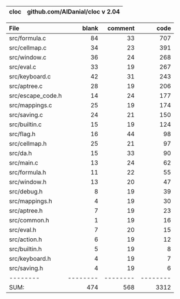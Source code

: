 cloc|github.com/AlDanial/cloc v 2.04
--- | ---

File|blank|comment|code
:-------|-------:|-------:|-------:
src/formula.c|84|33|707
src/cellmap.c|34|23|391
src/window.c|36|24|268
src/eval.c|33|19|267
src/keyboard.c|42|31|243
src/aptree.c|28|19|206
src/escape_code.h|14|24|177
src/mappings.c|25|19|174
src/saving.c|24|21|150
src/builtin.c|15|19|124
src/flag.h|16|44|98
src/cellmap.h|25|21|97
src/da.h|15|33|90
src/main.c|13|24|62
src/formula.h|11|22|55
src/window.h|13|20|47
src/debug.h|8|19|39
src/mappings.h|4|19|30
src/aptree.h|7|19|23
src/common.h|1|19|16
src/eval.h|7|20|15
src/action.h|6|19|12
src/builtin.h|5|19|8
src/keyboard.h|4|19|7
src/saving.h|4|19|6
--------|--------|--------|--------
SUM:|474|568|3312
